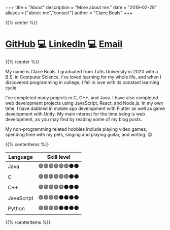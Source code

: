 +++
title = "About"
description = "More about me."
date = "2019-02-28"
aliases = ["about-me","contact"]
author = "Claire Boals"
+++

{{% center %}}

# [GitHub](https://github.com/claireboals) 💻 [LinkedIn](https://www.linkedin.com/in/claireboals/) 💻 [Email](mailto:claireboals@gmail.com)

{{% /center %}}

My name is Claire Boals. I graduated from Tufts University in 2020 with a B.S. in Computer Science. I've loved learning for my whole life,
and when I discovered programming in college, I fell in love with its constant learning cycle. 

I've completed many projects in C, C++, and Java. I have also completed web development projects using JavaScript, React, and Node.js. In my own
time, I have dabbled in mobile app development with Flutter as well as game development with Unity. My main interest for the time being is
web development, as you may find by reading some of my blog posts.

My non-programming related hobbies include playing video games, spending time with my pets, singing and playing guitar, and writing. 😊

{{% centeritems %}}

| Language      | Skill level |
| ----------- | -----------                |
| Java        | 🟣🟣🟣🟣🟣🟣⚫⚫       |
| C           | 🟣🟣🟣🟣🟣🟣⚫⚫       |
| C++         | 🟣🟣🟣🟣🟣⚫⚫⚫       |
| JavaScript  | 🟣🟣🟣🟣⚫⚫⚫⚫       |
| Python      | 🟣🟣🟣🟣⚫⚫⚫⚫       |


{{% /centeritems %}}
